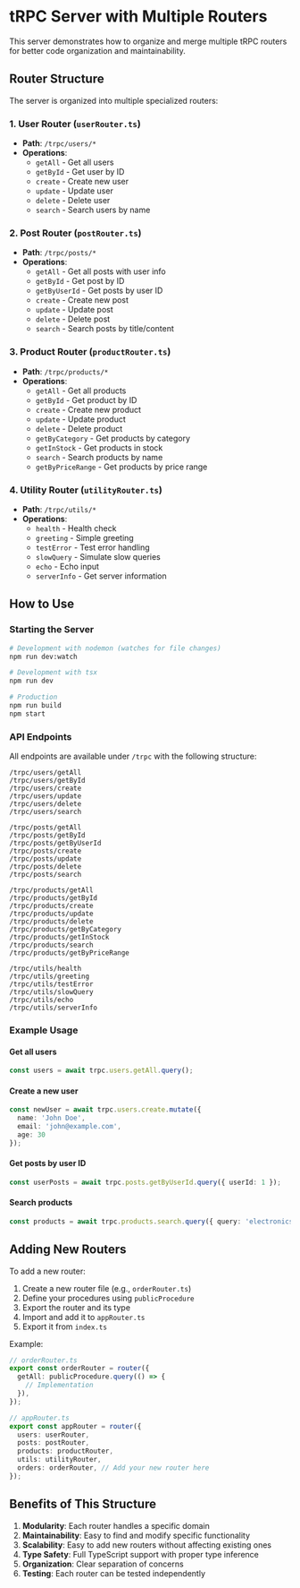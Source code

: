 # tRPC Server with Multiple Routers

This server demonstrates how to organize and merge multiple tRPC routers for better code organization and maintainability.

## Router Structure

The server is organized into multiple specialized routers:

### 1. User Router (`userRouter.ts`)
- **Path**: `/trpc/users/*`
- **Operations**:
  - `getAll` - Get all users
  - `getById` - Get user by ID
  - `create` - Create new user
  - `update` - Update user
  - `delete` - Delete user
  - `search` - Search users by name

### 2. Post Router (`postRouter.ts`)
- **Path**: `/trpc/posts/*`
- **Operations**:
  - `getAll` - Get all posts with user info
  - `getById` - Get post by ID
  - `getByUserId` - Get posts by user ID
  - `create` - Create new post
  - `update` - Update post
  - `delete` - Delete post
  - `search` - Search posts by title/content

### 3. Product Router (`productRouter.ts`)
- **Path**: `/trpc/products/*`
- **Operations**:
  - `getAll` - Get all products
  - `getById` - Get product by ID
  - `create` - Create new product
  - `update` - Update product
  - `delete` - Delete product
  - `getByCategory` - Get products by category
  - `getInStock` - Get products in stock
  - `search` - Search products by name
  - `getByPriceRange` - Get products by price range

### 4. Utility Router (`utilityRouter.ts`)
- **Path**: `/trpc/utils/*`
- **Operations**:
  - `health` - Health check
  - `greeting` - Simple greeting
  - `testError` - Test error handling
  - `slowQuery` - Simulate slow queries
  - `echo` - Echo input
  - `serverInfo` - Get server information

## How to Use

### Starting the Server
```bash
# Development with nodemon (watches for file changes)
npm run dev:watch

# Development with tsx
npm run dev

# Production
npm run build
npm start
```

### API Endpoints

All endpoints are available under `/trpc` with the following structure:

```
/trpc/users/getAll
/trpc/users/getById
/trpc/users/create
/trpc/users/update
/trpc/users/delete
/trpc/users/search

/trpc/posts/getAll
/trpc/posts/getById
/trpc/posts/getByUserId
/trpc/posts/create
/trpc/posts/update
/trpc/posts/delete
/trpc/posts/search

/trpc/products/getAll
/trpc/products/getById
/trpc/products/create
/trpc/products/update
/trpc/products/delete
/trpc/products/getByCategory
/trpc/products/getInStock
/trpc/products/search
/trpc/products/getByPriceRange

/trpc/utils/health
/trpc/utils/greeting
/trpc/utils/testError
/trpc/utils/slowQuery
/trpc/utils/echo
/trpc/utils/serverInfo
```

### Example Usage

#### Get all users
```typescript
const users = await trpc.users.getAll.query();
```

#### Create a new user
```typescript
const newUser = await trpc.users.create.mutate({
  name: 'John Doe',
  email: 'john@example.com',
  age: 30
});
```

#### Get posts by user ID
```typescript
const userPosts = await trpc.posts.getByUserId.query({ userId: 1 });
```

#### Search products
```typescript
const products = await trpc.products.search.query({ query: 'electronics' });
```

## Adding New Routers

To add a new router:

1. Create a new router file (e.g., `orderRouter.ts`)
2. Define your procedures using `publicProcedure`
3. Export the router and its type
4. Import and add it to `appRouter.ts`
5. Export it from `index.ts`

Example:
```typescript
// orderRouter.ts
export const orderRouter = router({
  getAll: publicProcedure.query(() => {
    // Implementation
  }),
});

// appRouter.ts
export const appRouter = router({
  users: userRouter,
  posts: postRouter,
  products: productRouter,
  utils: utilityRouter,
  orders: orderRouter, // Add your new router here
});
```

## Benefits of This Structure

1. **Modularity**: Each router handles a specific domain
2. **Maintainability**: Easy to find and modify specific functionality
3. **Scalability**: Easy to add new routers without affecting existing ones
4. **Type Safety**: Full TypeScript support with proper type inference
5. **Organization**: Clear separation of concerns
6. **Testing**: Each router can be tested independently 